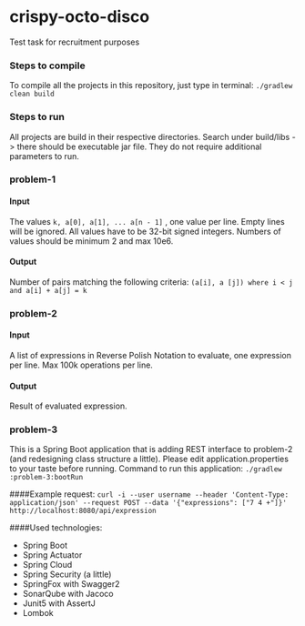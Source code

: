 # crispy-octo-disco
Test task for recruitment purposes

### Steps to compile
To compile all the projects in this repository, just type in terminal:
```./gradlew clean build```

### Steps to run
All projects are build in their respective directories. Search under build/libs -> there should be executable jar file. They do not require additional parameters to run.

### problem-1
#### Input
The values ```k, a[0], a[1], ... a[n - 1]``` , one value per line. Empty lines will be ignored. All values have to be 32-bit signed integers. Numbers of values should be minimum 2 and max 10e6.
#### Output
Number of pairs matching the following criteria: ```(a[i], a
                                                 [j]) where i < j and a[i] + a[j] = k```
                                                 
### problem-2
#### Input
A list of expressions in Reverse Polish Notation to evaluate, one expression per line. Max 100k operations per line.
#### Output
Result of evaluated expression.

### problem-3
This is a Spring Boot application that is adding REST interface to problem-2 (and redesigning class structure a little). Please edit application.properties to your taste before running. Command to run this application: ```./gradlew :problem-3:bootRun```

####Example request: 
```curl -i --user username --header 'Content-Type: application/json' --request POST --data '{"expressions": ["7 4 +"]}' http://localhost:8080/api/expression```

####Used technologies:
- Spring Boot
- Spring Actuator
- Spring Cloud
- Spring Security (a little)
- SpringFox with Swagger2
- SonarQube with Jacoco
- Junit5 with AssertJ
- Lombok